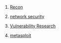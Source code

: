 


1. [Recon](https://github.com/HackerTXK/RedTeamAllTheThing/blob/main/1_Recon.md)
  
2. [network security](https://github.com/HackerTXK/RedTeamAllTheThing/blob/main/2_Network_Security.md)  
  

3. [Vulnerability Research](https://github.com/HackerTXK/HTP_24x7/blob/main/3_Vulnerability_Research.md)  

4. [metasploit](https://github.com/HackerTXK/RedTeamAllTheThing/blob/main/4_Metasploit.md)















